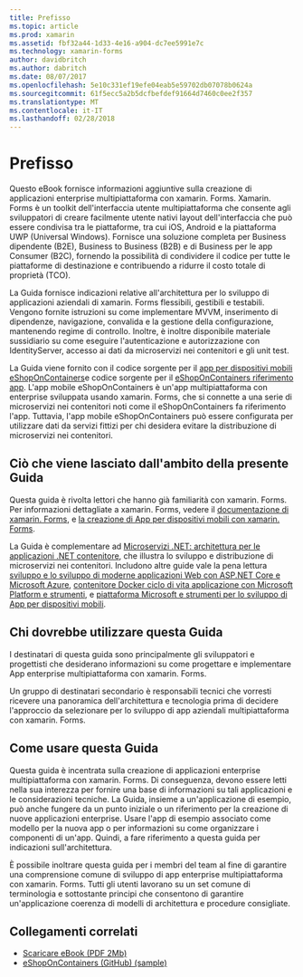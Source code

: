 ```yaml
---
title: Prefisso
ms.topic: article
ms.prod: xamarin
ms.assetid: fbf32a44-1d33-4e16-a904-dc7ee5991e7c
ms.technology: xamarin-forms
author: davidbritch
ms.author: dabritch
ms.date: 08/07/2017
ms.openlocfilehash: 5e10c331ef19efe04eab5e59702db07078b0624a
ms.sourcegitcommit: 61f5ecc5a2b5dcfbefdef91664d7460c0ee2f357
ms.translationtype: MT
ms.contentlocale: it-IT
ms.lasthandoff: 02/28/2018
---
```

# <a name="preface"></a>Prefisso

Questo eBook fornisce informazioni aggiuntive sulla creazione di applicazioni enterprise multipiattaforma con xamarin. Forms. Xamarin. Forms è un toolkit dell'interfaccia utente multipiattaforma che consente agli sviluppatori di creare facilmente utente nativi layout dell'interfaccia che può essere condivisa tra le piattaforme, tra cui iOS, Android e la piattaforma UWP (Universal Windows). Fornisce una soluzione completa per Business dipendente (B2E), Business to Business (B2B) e di Business per le app Consumer (B2C), fornendo la possibilità di condividere il codice per tutte le piattaforme di destinazione e contribuendo a ridurre il costo totale di proprietà (TCO).

La Guida fornisce indicazioni relative all'architettura per lo sviluppo di applicazioni aziendali di xamarin. Forms flessibili, gestibili e testabili. Vengono fornite istruzioni su come implementare MVVM, inserimento di dipendenze, navigazione, convalida e la gestione della configurazione, mantenendo regime di controllo. Inoltre, è inoltre disponibile materiale sussidiario su come eseguire l'autenticazione e autorizzazione con IdentityServer, accesso ai dati da microservizi nei contenitori e gli unit test.

La Guida viene fornito con il codice sorgente per il [app per dispositivi mobili eShopOnContainers](https://github.com/dotnet-architecture/eShopOnContainers/tree/master/src/Mobile)e codice sorgente per il [eShopOnContainers riferimento app](https://github.com/dotnet-architecture/eShopOnContainers). L'app mobile eShopOnContainers è un'app multipiattaforma con enterprise sviluppata usando xamarin. Forms, che si connette a una serie di microservizi nei contenitori noti come il eShopOnContainers fa riferimento l'app. Tuttavia, l'app mobile eShopOnContainers può essere configurata per utilizzare dati da servizi fittizi per chi desidera evitare la distribuzione di microservizi nei contenitori.

## <a name="whats-left-out-of-this-guides-scope"></a>Ciò che viene lasciato dall'ambito della presente Guida

Questa guida è rivolta lettori che hanno già familiarità con xamarin. Forms. Per informazioni dettagliate a xamarin. Forms, vedere il [documentazione di xamarin. Forms](~/xamarin-forms/index.yml), e [la creazione di App per dispositivi mobili con xamarin. Forms](https://aka.ms/xamebook).

La Guida è complementare ad [Microservizi .NET: architettura per le applicazioni .NET contenitore](https://aka.ms/microservicesebook), che illustra lo sviluppo e distribuzione di microservizi nei contenitori. Includono altre guide vale la pena lettura [sviluppo e lo sviluppo di moderne applicazioni Web con ASP.NET Core e Microsoft Azure](http://aka.ms/WebAppEbook), [contenitore Docker ciclo di vita applicazione con Microsoft Platform e strumenti](http://aka.ms/dockerlifecycleebook), e [piattaforma Microsoft e strumenti per lo sviluppo di App per dispositivi mobili](http://aka.ms/MobAppDev/StndPDF).

## <a name="who-should-use-this-guide"></a>Chi dovrebbe utilizzare questa Guida

I destinatari di questa guida sono principalmente gli sviluppatori e progettisti che desiderano informazioni su come progettare e implementare App enterprise multipiattaforma con xamarin. Forms.

Un gruppo di destinatari secondario è responsabili tecnici che vorresti ricevere una panoramica dell'architettura e tecnologia prima di decidere l'approccio da selezionare per lo sviluppo di app aziendali multipiattaforma con xamarin. Forms.

## <a name="how-to-use-this-guide"></a>Come usare questa Guida

Questa guida è incentrata sulla creazione di applicazioni enterprise multipiattaforma con xamarin. Forms. Di conseguenza, devono essere letti nella sua interezza per fornire una base di informazioni su tali applicazioni e le considerazioni tecniche. La Guida, insieme a un'applicazione di esempio, può anche fungere da un punto iniziale o un riferimento per la creazione di nuove applicazioni enterprise. Usare l'app di esempio associato come modello per la nuova app o per informazioni su come organizzare i componenti di un'app. Quindi, a fare riferimento a questa guida per indicazioni sull'architettura.

È possibile inoltrare questa guida per i membri del team al fine di garantire una comprensione comune di sviluppo di app enterprise multipiattaforma con xamarin. Forms. Tutti gli utenti lavorano su un set comune di terminologia e sottostante principi che consentono di garantire un'applicazione coerenza di modelli di architettura e procedure consigliate.


## <a name="related-links"></a>Collegamenti correlati

- [Scaricare eBook (PDF 2Mb)](https://aka.ms/xamarinpatternsebook)
- [eShopOnContainers (GitHub) (sample)](https://github.com/dotnet-architecture/eShopOnContainers)
